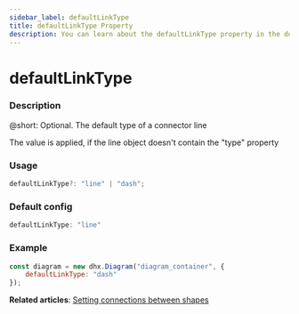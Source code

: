 ```yaml
---
sidebar_label: defaultLinkType
title: defaultLinkType Property
description: You can learn about the defaultLinkType property in the documentation of the DHTMLX JavaScript Diagram library. Browse developer guides and API reference, try out code examples and live demos, and download a free 30-day evaluation version of DHTMLX Diagram.
---
```


# defaultLinkType

### Description

@short: Optional. The default type of a connector line

The value is applied, if the line object doesn't contain the "type" property

### Usage

~~~jsx
defaultLinkType?: "line" | "dash";
~~~

### Default config

~~~jsx
defaultLinkType: "line" 
~~~

### Example

~~~jsx
const diagram = new dhx.Diagram("diagram_container", { 
    defaultLinkType: "dash"
});
~~~

**Related articles**: [Setting connections between shapes](../../../lines/#setting-connections-between-shapes)
